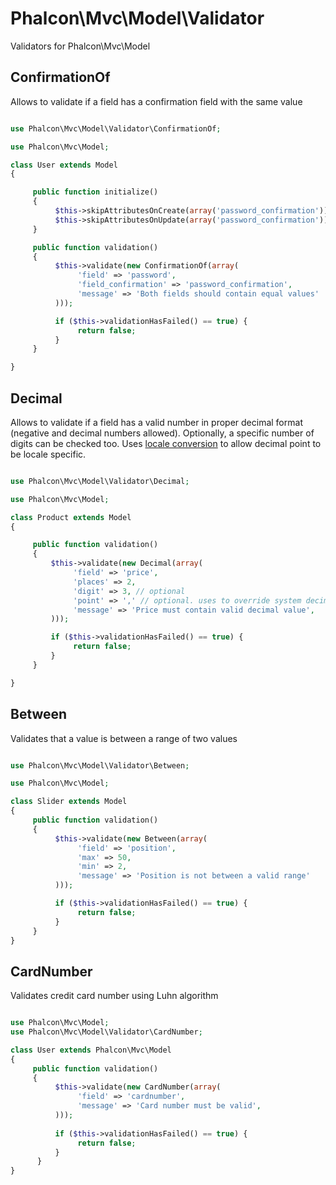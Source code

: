 
Phalcon\Mvc\Model\Validator
===========================

Validators for Phalcon\Mvc\Model

ConfirmationOf
--------------
Allows to validate if a field has a confirmation field with the same value

```php

use Phalcon\Mvc\Model\Validator\ConfirmationOf;

use Phalcon\Mvc\Model;

class User extends Model
{

     public function initialize()
     {
          $this->skipAttributesOnCreate(array('password_confirmation'));
          $this->skipAttributesOnUpdate(array('password_confirmation'));
     }

     public function validation()
     {
          $this->validate(new ConfirmationOf(array(
               'field' => 'password',
               'field_confirmation' => 'password_confirmation',
               'message' => 'Both fields should contain equal values'
          )));

          if ($this->validationHasFailed() == true) {
               return false;
          }
     }

}

```

Decimal
-------
Allows to validate if a field has a valid number in proper decimal format (negative and decimal numbers allowed).
Optionally, a specific number of digits can be checked too. Uses [locale conversion](http://www.php.net/manual/en/function.localeconv.php) to allow decimal point to be locale specific.

```php

use Phalcon\Mvc\Model\Validator\Decimal;

use Phalcon\Mvc\Model;

class Product extends Model
{

     public function validation()
     {
         $this->validate(new Decimal(array(
              'field' => 'price',
              'places' => 2,
              'digit' => 3, // optional
              'point' => ',' // optional. uses to override system decimal point
              'message' => 'Price must contain valid decimal value',
         )));

         if ($this->validationHasFailed() == true) {
              return false;
         }
     }

}

```

Between
-------
Validates that a value is between a range of two values

```php

use Phalcon\Mvc\Model\Validator\Between;

use Phalcon\Mvc\Model;

class Slider extends Model
{
     public function validation()
     {
          $this->validate(new Between(array(
               'field' => 'position',
               'max' => 50,
               'min' => 2,
               'message' => 'Position is not between a valid range'
          )));

          if ($this->validationHasFailed() == true) {
               return false;
          }
     }
}

```

CardNumber
-------
Validates credit card number using Luhn algorithm

```php

use Phalcon\Mvc\Model;
use Phalcon\Mvc\Model\Validator\CardNumber;

class User extends Phalcon\Mvc\Model
{
     public function validation()
     {
          $this->validate(new CardNumber(array(
               'field' => 'cardnumber',
               'message' => 'Card number must be valid',
          )));
 
          if ($this->validationHasFailed() == true) {
               return false;
          }
      }
}

```
